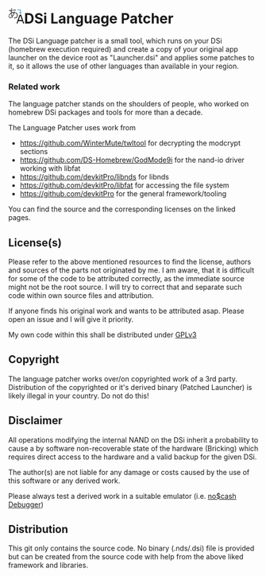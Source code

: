 # ![Icon](icon.bmp "Icon")DSi Language Patcher

The DSi Language patcher is a small tool, which runs on your DSi (homebrew execution required) and create a copy of your original app launcher on the device root as "Launcher.dsi" and applies some patches to it, so it allows the use of other languages than available in your region.

### Related work

The language patcher stands on the shoulders of people, who worked on homebrew DSi packages and tools for more than a decade.

The Language Patcher uses work from

* https://github.com/WinterMute/twltool for decrypting the modcrypt sections
*  https://github.com/DS-Homebrew/GodMode9i for the nand-io driver working with libfat
* https://github.com/devkitPro/libnds for libnds
* https://github.com/devkitPro/libfat for accessing the file system
* https://github.com/devkitPro for the general framework/tooling

You can find the source and the corresponding licenses on the linked pages.

## License(s)
Please refer to the above mentioned resources to find the license, authors and sources of the parts not originated by me.
I am aware, that it is difficult for some of the code to be attributed correctly, as the immediate source might not be the root source. I will try to correct that and separate such code within own source files and attribution.

If anyone finds his original work and wants to be attributed asap. Please open an issue and I will give it priority.

My own code within this shall be distributed under [GPLv3](https://www.gnu.org/licenses/gpl-3.0)

## Copyright
The language patcher works over/on copyrighted work of a 3rd party. Distribution of the copyrighted or it's derived binary (Patched Launcher) is likely illegal in your country. Do not do this!

## Disclaimer
All operations modifying the internal NAND on the DSi inherit a probability to cause a by software non-recoverable state of the hardware (Bricking) which requires direct access to the hardware and a valid backup for the given DSi.

The author(s) are not liable for any damage or costs caused by the use of this software or any derived work.

Please always test a derived work in a suitable emulator (i.e. [no$cash Debugger](https://problemkaputt.de/gba-dev.htm))

## Distribution
This git only contains the source code. No binary (.nds/.dsi) file is provided but can be created from the source code with help from the above liked framework and libraries.





 

  
